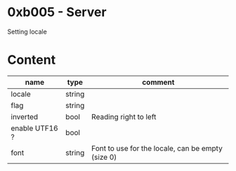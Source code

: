 # 0xb005 - Server

Setting locale

# Content

| name | type | comment |
|------|------|---------|
| locale | string | |
| flag | string | |
| inverted | bool | Reading right to left |
| enable UTF16 ? | bool | |
| font | string | Font to use for the locale, can be empty (size 0) |
